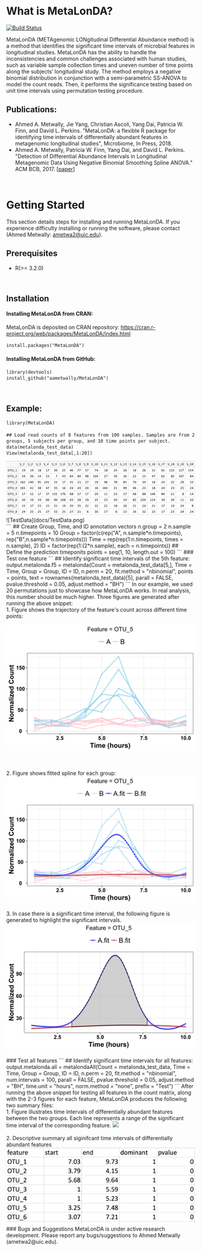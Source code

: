 # What is MetaLonDA?

[![Build Status](https://travis-ci.org/aametwally/MetaLonDA.svg?branch=master)](https://travis-ci.org/aametwally/MetaLonDA)


MetaLonDA (METAgenomic LONgitudinal Differential Abundance method) is a method that identifies the significant time intervals of microbial features in longitudinal studies. MetaLonDA has the ability to handle the inconsistencies and common challenges associated with human studies, such as variable sample collection times and uneven number of time points along the subjects’ longitudinal study. The method employs a negative binomial distribution in conjunction with a semi-parametric SS-ANOVA to model the count reads. Then, it performs the significance testing based on unit time intervals using permutation testing procedure.



## Publications:
* Ahmed A. Metwally, Jie Yang, Christian Ascoli, Yang Dai, Patricia W. Finn, and David L. Perkins. "MetaLonDA: a flexible R package for identifying time intervals of differentially abundant features in metagenomic longitudinal studies", Microbiome, In Press, 2018.
* Ahmed A. Metwally, Patricia W. Finn, Yang Dai, and David L. Perkins. "Detection of Differential Abundance Intervals in Longitudinal Metagenomic Data Using Negative Binomial Smoothing Spline ANOVA." ACM BCB, 2017. [[paper](https://dl.acm.org/citation.cfm?id=3107429)]



<br>

# Getting Started
This section details steps for installing and running MetaLonDA. If you experience difficulty installing or running the software, please contact (Ahmed Metwally: ametwa2@uic.edu).

## Prerequisites

* R(>= 3.2.0)

<br>

## Installation

#### Installing MetaLonDA from CRAN:
MetaLonDA is deposited on CRAN repository: https://cran.r-project.org/web/packages/MetaLonDA/index.html
```
install.packages("MetaLonDA")
```


#### Installing MetaLonDA from GitHub:
```
library(devtools)
install_github("aametwally/MetaLonDA")
```


<br>

## Example:
```
library(MetaLonDA)

## Load read counts of 8 features from 100 samples. Samples are from 2 groups, 5 subjects per group, and 10 time points per subject.
data(metalonda_test_data)
View(metalonda_test_data[,1:20])
```


<img src="docs/TestData.png">


<!-- ![Screenshot](docs/TestData.png) --!>

<br>

![TestData](docs/TestData.png)



<br>

```
## Create Group, Time, and ID annotation vectors
n.group = 2
n.sample = 5 
n.timepoints = 10
Group = factor(c(rep("A", n.sample*n.timepoints), rep("B",n.sample*n.timepoints)))
Time = rep(rep(1:n.timepoints, times = n.sample), 2)
ID = factor(rep(1:(2*n.sample), each = n.timepoints))

## Define the prediction timeponits 
points = seq(1, 10, length.out = 100)
```

### Test one feature 
```
## Identify significant time intervals of the 5th feature: 
output.metalonda.f5 = metalonda(Count = metalonda_test_data[5,], Time = Time, Group = Group,
                                ID = ID, n.perm = 20, fit.method = "nbinomial", points = points,
                                text = rownames(metalonda_test_data)[5], parall = FALSE, pvalue.threshold = 0.05,     
                                adjust.method = "BH")
```

In our example, we used 20 permutations just to showcase how MetaLonDA works. In real analysis, this number should be much higher. Three figures are generated after running the above snippet:


<br> 

1. Figure shows the trajectory of the feature's count across different time points:

<p align="center">
  <img src="docs/Feature_OTU_5.jpg">
</p>


<br><br>
2. Figure shows fitted spline for each group:
<img src="docs/Feature_OTU_5_CurveFitting_nbinomial.jpg">

<br><br>

3. In case there is a significant time interval, the following figure is generated to highlight the significant intervals.
<img src="docs/Feature_OTU_5_SignificantInterval_nbinomial.jpg">

<br><br>

### Test all features 
```
## Identify significant time intervals for all features: 
output.metalonda.all = metalondaAll(Count = metalonda_test_data, Time = Time, Group = Group,
  ID = ID, n.perm = 20, fit.method = "nbinomial", num.intervals = 100, 
  parall = FALSE, pvalue.threshold = 0.05, adjust.method = "BH", time.unit = "hours", norm.method = "none",
  prefix = "Test")
  
```

After running the above snippet for testing all features in the count matrix, along with the 2-3 figures for each feature, MetaLonDA produces the following two summary files:


<br>
1. Figure illustrates time intervals of differentially abundant features between the two groups. Each line represents a range of the significant time interval of the corresponding feature. 
<img src="docs/Test_MetaLonDA_TimeIntervals.jpg">


<br><br>
2. Descriptive summary all siginifcant time intervals of differentially abundant features
<img src="docs/Test_MetaLonDA_TimeIntervals_summary.png">


<br>

### Bugs and Suggestions
MetaLonDA is under active research development. Please report any bugs/suggestions to Ahmed Metwally (ametwa2@uic.edu).
